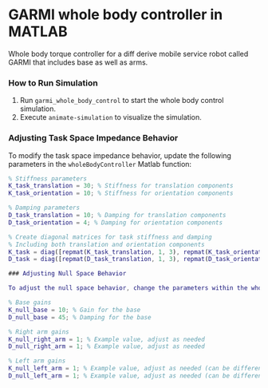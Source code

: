 
# GARMI whole body controller in MATLAB

Whole body torque controller for a diff derive mobile service robot called GARMI that includes base as well as arms. 

### How to Run Simulation

1. Run `garmi_whole_body_control` to start the whole body control simulation.
2. Execute `animate-simulation` to visualize the simulation.

### Adjusting Task Space Impedance Behavior

To modify the task space impedance behavior, update the following parameters in the `wholeBodyController` Matlab function:

```matlab
% Stiffness parameters
K_task_translation = 30; % Stiffness for translation components
K_task_orientation = 10; % Stiffness for orientation components

% Damping parameters
D_task_translation = 10; % Damping for translation components
D_task_orientation = 4; % Damping for orientation components

% Create diagonal matrices for task stiffness and damping
% Including both translation and orientation components
K_task = diag([repmat(K_task_translation, 1, 3), repmat(K_task_orientation, 1, 3)]);
D_task = diag([repmat(D_task_translation, 1, 3), repmat(D_task_orientation, 1, 3)]);

### Adjusting Null Space Behavior

To adjust the null space behavior, change the parameters within the wholeBodyController Matlab function as shown below:

% Base gains
K_null_base = 10; % Gain for the base
D_null_base = 45; % Damping for the base

% Right arm gains
K_null_right_arm = 1; % Example value, adjust as needed
D_null_right_arm = 1; % Example value, adjust as needed

% Left arm gains
K_null_left_arm = 1; % Example value, adjust as needed (can be different from right arm if desired)
D_null_left_arm = 1; % Example value, adjust as needed (can be different from right arm if desired)
